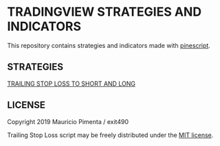 # TRADINGVIEW STRATEGIES AND INDICATORS

This repository contains strategies and indicators made with [pinescript](https://www.tradingview.com/wiki/Introduction).

## STRATEGIES

[TRAILING STOP LOSS TO SHORT AND LONG](https://github.com/exit490/tradingview-strategies-and-indicators-/tree/master/trailing_stop_loss_to_short_and_long)

## LICENSE

Copyright 2019 Mauricio Pimenta / exit490

Trailing Stop Loss script may be freely distributed under the [MIT license](../LICENSE).
